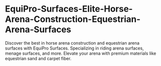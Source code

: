 # EquiPro-Surfaces-Elite-Horse-Arena-Construction-Equestrian-Arena-Surfaces
Discover the best in horse arena construction and equestrian arena surfaces with EquiPro Surfaces. Specializing in riding arena surfaces, menage surfaces, and more. Elevate your arena with premium materials like equestrian sand and carpet fiber.
